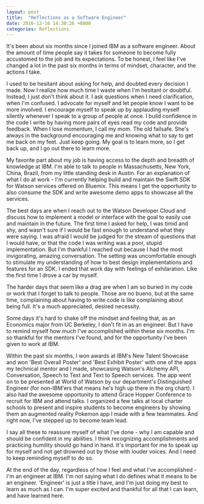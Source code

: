```yaml
---
layout: post
title:  "Reflections as a Software Engineer"
date: 2016-12-16 14:30:26 +0800
categories: Reflections
---
```


It\'s been about six months since I joined IBM as a software engineer. About the amount of time people say it takes for someone to become fully accustomed to the job and its expectations. To be honest, I feel like I\'ve changed a lot in the past six months in terms of mindset, character, and the actions I take.

I used to be hesitant about asking for help, and doubted every decision I made. Now I realize how much time I waste when I\'m hesitant or doubtful. Instead, I just don\'t think about it. I ask questions when I need clarification, when I\'m confused. I advocate for myself and let people know I want to be more involved. I encourage myself to speak up by applauding myself silently whenever I speak to a group of people at once. I build confidence in the code I write by having more pairs of eyes read my code and provide feedback. When I lose momentum, I call my mom. The old failsafe. She\'s always in the background encouraging me and knowing what to say to get me back on my feet. Just keep going. My goal is to learn more, so I get back up, and I go out there to learn more.

My favorite part about my job is having access to the depth and breadth of knowledge at IBM. I\'m able to talk to people in Massachusetts, New York, China, Brazil, from my little standing desk in Austin. For an explanation of what I do at work - I\'m currently helping build and maintain the Swift SDK for Watson services offered on Bluemix. This means I get the opportunity to also consume the SDK and write awesome demo apps to showcase all the services.

The best days are when I reach out to the Watson Developer Cloud and discuss how to implement a model or interface with the goal to easily use and maintain in the future. The first time I asked for help, I was timid and shy, and wasn\'t sure if I would be fast enough to understand what they were saying. I was afraid I would be judged for the stream of questions that I would have, or that the code I was writing was a poor, stupid implementation. But I\'m thankful I reached out because I had the most invigorating, amazing conversation. The setting was uncomfortable enough to stimulate my understanding of how to best design implementations and features for an SDK. I ended that work day with feelings of exhilaration. Like the first time I drove a car by myself.

The harder days that seem like a drag are when I am so buried in my code or work that I forget to talk to people. Those are no bueno, but at the same time, complaining about having to write code is like complaining about being full. It\'s a much appreciated, desired necessity.

Some days it\'s hard to shake off the mindset and feeling that, as an Economics major from UC Berkeley, I don\'t fit in as an engineer. But I have to remind myself how much I\'ve accomplished within these six months. I\'m so thankful for the mentors I\'ve found, and for the opportunity I\'ve been given to work at IBM.

Within the past six months, I won awards at IBM\'s New Talent Showcase and won \'Best Overall Poster\' and \'Best Exhibit Poster\' with one of the apps my technical mentor and I made, showcasing Watson\'s Alchemy API, Conversation, Speech to Text and Text to Speech services. The app went on to be presented at World of Watson by our department\'s Distinguished Engineer (for non-IBM\'ers that means he\'s high up there in the org chart). I also had the awesome opportunity to attend Grace Hopper Conference to recruit for IBM and attend talks. I organized a few talks at local charter schools to present and inspire students to become engineers by showing them an augmented reality Pokemon app I made with a few teammates. And right now, I\'ve stepped up to become team lead.

I say all these to reassure myself of what I\'ve done - why I am capable and should be confident in my abilities. I think recognizing accomplishments and practicing humility should go hand in hand. It\'s important for me to speak up for myself and not get drowned out by those with louder voices. And I need to keep reminding myself to do so.

At the end of the day, regardless of how I feel and what I\'ve accomplished - I\'m an engineer at IBM. I\'m not saying what I do defines what it means to be an engineer. \'Engineer\' is just a title I have, and I\'m just doing my best to learn as much as I can. I\'m super excited and thankful for all that I can learn, and have learned here.
